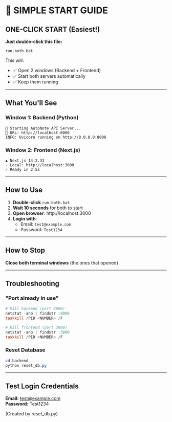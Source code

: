 # 🚀 SIMPLE START GUIDE

## ONE-CLICK START (Easiest!)

**Just double-click this file:**
```
run-both.bat
```

This will:
- ✅ Open 2 windows (Backend + Frontend)
- ✅ Start both servers automatically
- ✅ Keep them running

---

## What You'll See

### Window 1: Backend (Python)
```
🚀 Starting AutoNote API Server...
📍 URL: http://localhost:8000
INFO: Uvicorn running on http://0.0.0.0:8000
```

### Window 2: Frontend (Next.js)
```
▲ Next.js 14.2.33
- Local: http://localhost:3000
✓ Ready in 2.5s
```

---

## How to Use

1. **Double-click** `run-both.bat`
2. **Wait 10 seconds** for both to start
3. **Open browser**: http://localhost:3000
4. **Login with**:
   - Email: `test@example.com`
   - Password: `Test1234`

---

## How to Stop

**Close both terminal windows** (the ones that opened)

---

## Troubleshooting

### "Port already in use"
```powershell
# Kill backend (port 8000)
netstat -ano | findstr :8000
taskkill /PID <NUMBER> /F

# Kill frontend (port 3000)  
netstat -ano | findstr :3000
taskkill /PID <NUMBER> /F
```

### Reset Database
```powershell
cd backend
python reset_db.py
```

---

## Test Login Credentials

**Email:** test@example.com  
**Password:** Test1234

(Created by reset_db.py)
